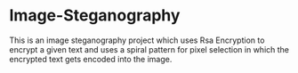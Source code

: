 # Image-Steganography

This is an image steganography project which uses Rsa Encryption to encrypt a given text and uses a spiral pattern for pixel selection in which the encrypted text gets encoded into the image.
